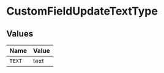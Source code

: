 # CustomFieldUpdateTextType


## Values

| Name   | Value  |
| ------ | ------ |
| `TEXT` | text   |